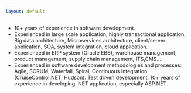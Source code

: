 ```yaml
---
layout: default
---
```


- 10+ years of experience in software development. 
 - Experienced in large scale application, highly transactional application, Big data architecture, Microservices architecture, client/server application, SOA, system integration, cloud application.
 - Experienced in ERP system (Oracle EBS), warehouse management, product management, supply chain management, ITS,CMS...
 - Experienced in software development methodologies and processes: Agile, SCRUM, Waterfall, Spiral, Continuous Integration (CruiseControl.NET, Hudson). Test driven development. 10+ years of experience in developing .NET application, especially ASP.NET.
